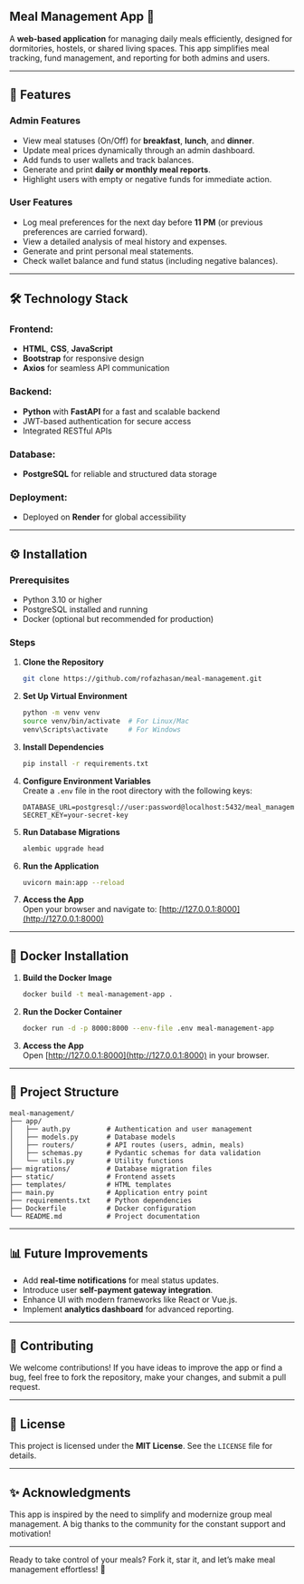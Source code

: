 ## Meal Management App 🥗

A **web-based application** for managing daily meals efficiently, designed for dormitories, hostels, or shared living spaces. This app simplifies meal tracking, fund management, and reporting for both admins and users.

---

## 🚀 Features  

### Admin Features  
- View meal statuses (On/Off) for **breakfast**, **lunch**, and **dinner**.  
- Update meal prices dynamically through an admin dashboard.  
- Add funds to user wallets and track balances.  
- Generate and print **daily or monthly meal reports**.  
- Highlight users with empty or negative funds for immediate action.  

### **User Features**  
- Log meal preferences for the next day before **11 PM** (or previous preferences are carried forward).  
- View a detailed analysis of meal history and expenses.  
- Generate and print personal meal statements.  
- Check wallet balance and fund status (including negative balances).  

---

## 🛠️ Technology Stack  

### **Frontend:**  
- **HTML**, **CSS**, **JavaScript**  
- **Bootstrap** for responsive design  
- **Axios** for seamless API communication  

### **Backend:**  
- **Python** with **FastAPI** for a fast and scalable backend  
- JWT-based authentication for secure access  
- Integrated RESTful APIs  

### **Database:**  
- **PostgreSQL** for reliable and structured data storage  

### **Deployment:**  
- Deployed on **Render** for global accessibility  

---

## ⚙️ Installation  

### Prerequisites  
- Python 3.10 or higher  
- PostgreSQL installed and running  
- Docker (optional but recommended for production)

### Steps  

1. **Clone the Repository**  
   ```bash
   git clone https://github.com/rofazhasan/meal-management.git
   ```

2. **Set Up Virtual Environment**  
   ```bash
   python -m venv venv
   source venv/bin/activate  # For Linux/Mac
   venv\Scripts\activate     # For Windows
   ```

3. **Install Dependencies**  
   ```bash
   pip install -r requirements.txt
   ```

4. **Configure Environment Variables**  
   Create a `.env` file in the root directory with the following keys:  
   ```plaintext
   DATABASE_URL=postgresql://user:password@localhost:5432/meal_management
   SECRET_KEY=your-secret-key
   ```

5. **Run Database Migrations**  
   ```bash
   alembic upgrade head
   ```

6. **Run the Application**  
   ```bash
   uvicorn main:app --reload
   ```

7. **Access the App**  
   Open your browser and navigate to: [http://127.0.0.1:8000](http://127.0.0.1:8000)

---

## 🐳 Docker Installation  

1. **Build the Docker Image**  
   ```bash
   docker build -t meal-management-app .
   ```

2. **Run the Docker Container**  
   ```bash
   docker run -d -p 8000:8000 --env-file .env meal-management-app
   ```

3. **Access the App**  
   Open [http://127.0.0.1:8000](http://127.0.0.1:8000) in your browser.  

---

## 📂 Project Structure  

```plaintext
meal-management/
├── app/
│   ├── auth.py         # Authentication and user management
│   ├── models.py       # Database models
│   ├── routers/        # API routes (users, admin, meals)
│   ├── schemas.py      # Pydantic schemas for data validation
│   └── utils.py        # Utility functions
├── migrations/         # Database migration files
├── static/             # Frontend assets
├── templates/          # HTML templates
├── main.py             # Application entry point
├── requirements.txt    # Python dependencies
├── Dockerfile          # Docker configuration
└── README.md           # Project documentation
```

---

## 📊 Future Improvements  

- Add **real-time notifications** for meal status updates.  
- Introduce user **self-payment gateway integration**.  
- Enhance UI with modern frameworks like React or Vue.js.  
- Implement **analytics dashboard** for advanced reporting.  

---

## 🤝 Contributing  

We welcome contributions! If you have ideas to improve the app or find a bug, feel free to fork the repository, make your changes, and submit a pull request.  

---

## 📃 License  

This project is licensed under the **MIT License**. See the `LICENSE` file for details.  

---

## ✨ Acknowledgments  

This app is inspired by the need to simplify and modernize group meal management. A big thanks to the community for the constant support and motivation!  

---  

Ready to take control of your meals? Fork it, star it, and let’s make meal management effortless! 🎉
